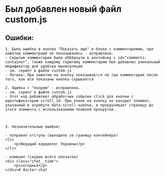 # Был добавлен новый файл custom.js
## Ошибки: 

    1. Была ошибка в кнопке "Показать еще" в блоке с комментариями, при нажатии комментраии не показывались - исправлена.
    - Скрытые комментарии были оббёрнуты в контейнер с id="comments-container", также каждому скрытому комментарию был добавлен уникальный модификатор для удобсва манипуляции
    - см. скрипт в файле custom.js 
    - Логика: При нажатии на кнопку показывается по три комментария после того, как все показаны кнопка скрывается 

    2. Ошибка с "якорем" - исправлена.
    - см. скрипт в файле custom.js 
    - Этот код добавляет обработчик события click для кнопки с идентификатором scroll_id. При клике на кнопку он находит элемент, указанный в атрибуте data-scroll кнопки, и прокручивает страницу до этого элемента с использованием плавной прокрутки.



    3. Незначительные ошибки: 

    - поправил отступы (выходило за границу контейнера)
    <li>
        <p>Ведущий кардиолог Украины</p>
    </li>

    - изменил (скорее всего опечатка)
    <div class="chat__time">
        <p>сегоднья</p>
    </div>#   d o c t o r - c h a t  
 
